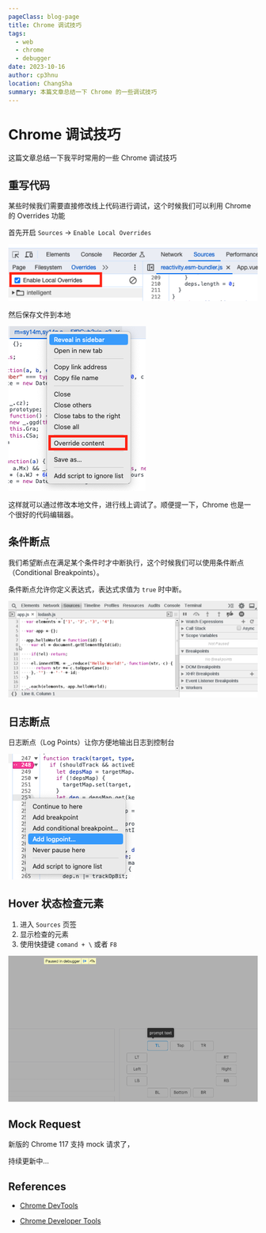 ```yaml
---
pageClass: blog-page
title: Chrome 调试技巧
tags:
  - web
  - chrome
  - debugger
date: 2023-10-16
author: cp3hnu
location: ChangSha
summary: 本篇文章总结一下 Chrome 的一些调试技巧
---
```


# Chrome 调试技巧

这篇文章总结一下我平时常用的一些 Chrome 调试技巧

## 重写代码

某些时候我们需要直接修改线上代码进行调试，这个时候我们可以利用 Chrome 的 Overrides 功能

首先开启 `Sources` -> `Enable Local Overrides`

![](./assets/chrome-debugger-overrides.png)

然后保存文件到本地

![](./assets/chrome-debugger-override-content.png)

这样就可以通过修改本地文件，进行线上调试了。顺便提一下，Chrome 也是一个很好的代码编辑器。

## 条件断点

我们希望断点在满足某个条件时才中断执行，这个时候我们可以使用条件断点（Conditional Breakpoints）。

条件断点允许你定义表达式，表达式求值为 `true` 时中断。

![](./assets/chrome-debugger-conditional-breakpoint.gif)

## 日志断点

日志断点（Log Points）让你方便地输出日志到控制台

![](./assets/chrome-debugger-log-point.png)

## Hover 状态检查元素

1. 进入 `Sources` 页签
2. 显示检查的元素
3. 使用快捷键 `comand + \` 或者 `F8`

![](./assets/chrome-debugger-hover.png)

## Mock Request

新版的 Chrome 117 支持 mock 请求了，



持续更新中...

## References

- [Chrome DevTools](https://developer.chrome.com/docs/devtools/javascript/breakpoints/)

- [Chrome Developer Tools](https://blittle.github.io/chrome-dev-tools/)
